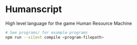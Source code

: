 # Humanscript

High level language for the game Human Resource Machine

```sh
# See programs/ for example programs
npm run --silent compile <program-filepath>
```
